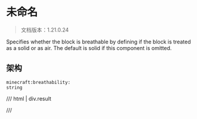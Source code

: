 # 未命名

> 文档版本：1.21.0.24

Specifies whether the block is breathable by defining if the block is treated as a solid or as air. The default is solid if this component is omitted.

## 架构

```mcschema
minecraft:breathability:
string

```

/// html | div.result

///

